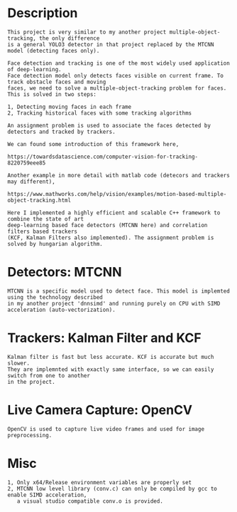 # Description

	This project is very similar to my another project multiple-object-tracking, the only difference 
	is a general YOLO3 detector in that project replaced by the MTCNN model (detecting faces only). 

	Face detection and tracking is one of the most widely used application of deep-learning. 
	Face detection model only detects faces visible on current frame. To track obstacle faces and moving
	faces, we need to solve a multiple-object-tracking problem for faces. This is solved in two steps:
  
	1, Detecting moving faces in each frame
	2, Tracking historical faces with some tracking algorithms
  
	An assignment problem is used to associate the faces detected by detectors and tracked by trackers.
  
	We can found some introduction of this framework here,

	https://towardsdatascience.com/computer-vision-for-tracking-8220759eee85
  
	Another example in more detail with matlab code (detecors and trackers may different),
  
	https://www.mathworks.com/help/vision/examples/motion-based-multiple-object-tracking.html

	Here I implemented a highly efficient and scalable C++ framework to combine the state of art 
	deep-learning based face detectors (MTCNN here) and correlation filters based trackers 
	(KCF, Kalman Filters also implemented). The assignment problem is solved by hungarian algorithm.
  
# Detectors: MTCNN 

	MTCNN is a specific model used to detect face. This model is implemted using the technology described 
	in my another project 'dnnsimd' and running purely on CPU with SIMD acceleration (auto-vectorization).

# Trackers: Kalman Filter and KCF

	Kalman filter is fast but less accurate. KCF is accurate but much slower. 
	They are implemnted with exactly same interface, so we can easily switch from one to another 
	in the project.

# Live Camera Capture: OpenCV

	OpenCV is used to capture live video frames and used for image preprocessing.

# Misc
	
	1, Only x64/Release environment variables are properly set
	2, MTCNN low level library (conv.c) can only be compiled by gcc to enable SIMD acceleration, 
	   a visual studio compatible conv.o is provided.